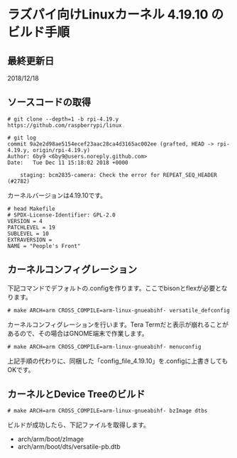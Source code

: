 # ラズパイ向けLinuxカーネル 4.19.10 のビルド手順

## 最終更新日

2018/12/18

## ソースコードの取得

```
# git clone --depth=1 -b rpi-4.19.y https://github.com/raspberrypi/linux
```

```
# git log
commit 9a2e2d98ae5154ecef23aac28ca4d3165ac002ee (grafted, HEAD -> rpi-4.19.y, origin/rpi-4.19.y)
Author: 6by9 <6by9@users.noreply.github.com>
Date:   Tue Dec 11 15:18:02 2018 +0000

    staging: bcm2835-camera: Check the error for REPEAT_SEQ_HEADER (#2782)
```

カーネルバージョンは4.19.10です。

```
# head Makefile
# SPDX-License-Identifier: GPL-2.0
VERSION = 4
PATCHLEVEL = 19
SUBLEVEL = 10
EXTRAVERSION =
NAME = "People's Front"
```

## カーネルコンフィグレーション

下記コマンドでデフォルトの.configを作ります。ここでbisonとflexが必要となります。

```
# make ARCH=arm CROSS_COMPILE=arm-linux-gnueabihf- versatile_defconfig
```

カーネルコンフィグレーションを行います。Tera Termだと表示が崩れることがあるので、その場合はGNOME端末で作業します。
```
# make ARCH=arm CROSS_COMPILE=arm-linux-gnueabihf- menuconfig
```

上記手順の代わりに、同梱した「config_file_4.19.10」を.configに上書きしてもOKです。

## カーネルとDevice Treeのビルド

```
# make ARCH=arm CROSS_COMPILE=arm-linux-gnueabihf- bzImage dtbs
```

ビルドが成功したら、下記ファイルを取得します。

- arch/arm/boot/zImage
- arch/arm/boot/dts/versatile-pb.dtb
